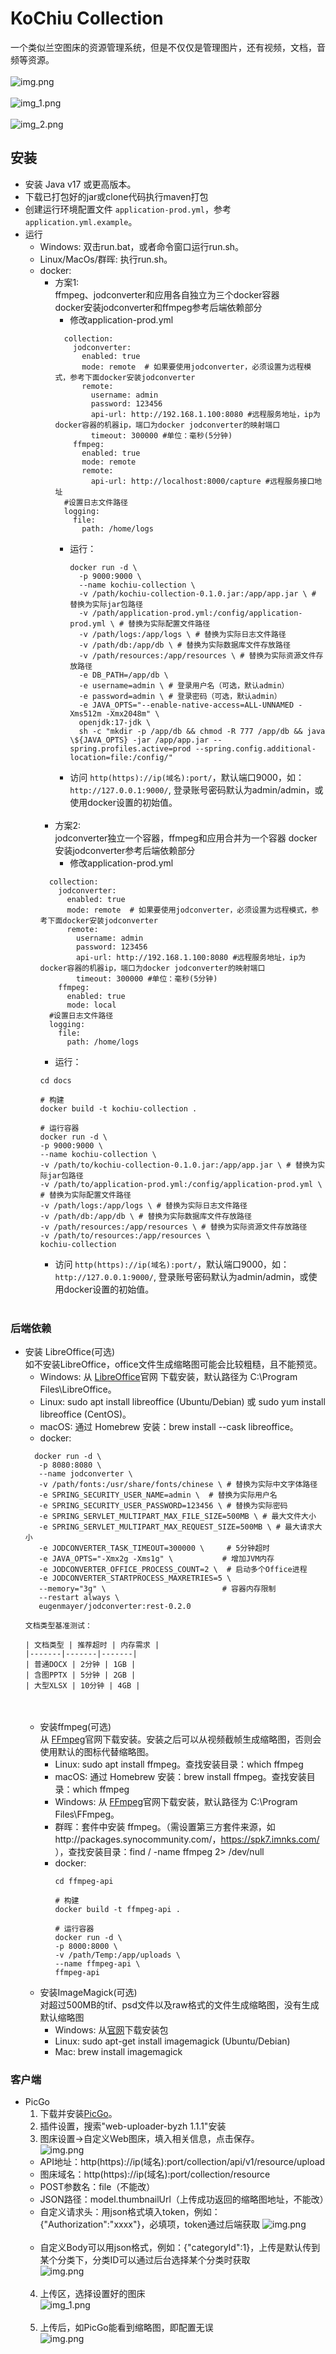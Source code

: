 # KoChiu Collection
一个类似兰空图床的资源管理系统，但是不仅仅是管理图片，还有视频，文档，音频等资源。<br><br>
![img.png](docs/imgs/img_5.png)<br><br>
![img_1.png](docs/imgs/img_6.png)<br><br>
![img_2.png](docs/imgs/img_7.png)

## 安装
- 安装 Java v17 或更高版本。
- 下载已打包好的jar或clone代码执行maven打包
- 创建运行环境配置文件 `application-prod.yml`，参考 `application.yml.example`。
- 运行<br>
  - Windows: 双击run.bat，或者命令窗口运行run.sh。
  - Linux/MacOs/群晖: 执行run.sh。
  - docker: <br>
    - 方案1:<br>
      ffmpeg、jodconverter和应用各自独立为三个docker容器<br>
      docker安装jodconverter和ffmpeg参考后端依赖部分
      - 修改application-prod.yml<br>
      ```
        collection:
          jodconverter:
            enabled: true
            mode: remote  # 如果要使用jodconverter，必须设置为远程模式，参考下面docker安装jodconverter
            remote:
              username: admin
              password: 123456
              api-url: http://192.168.1.100:8080 #远程服务地址，ip为docker容器的机器ip，端口为docker jodconverter的映射端口
              timeout: 300000 #单位：毫秒(5分钟)
          ffmpeg:
            enabled: true
            mode: remote
            remote:
              api-url: http://localhost:8000/capture #远程服务接口地址
        #设置日志文件路径
        logging:
          file:
            path: /home/logs
      ```
      - 运行：<br>
        ```
        docker run -d \
          -p 9000:9000 \
          --name kochiu-collection \
          -v /path/kochiu-collection-0.1.0.jar:/app/app.jar \ # 替换为实际jar包路径
          -v /path/application-prod.yml:/config/application-prod.yml \ # 替换为实际配置文件路径
          -v /path/logs:/app/logs \ # 替换为实际日志文件路径
          -v /path/db:/app/db \ # 替换为实际数据库文件存放路径
          -v /path/resources:/app/resources \ # 替换为实际资源文件存放路径
          -e DB_PATH=/app/db \
          -e username=admin \ # 登录用户名（可选，默认admin）
          -e password=admin \ # 登录密码（可选，默认admin）
          -e JAVA_OPTS="--enable-native-access=ALL-UNNAMED -Xms512m -Xmx2048m" \
          openjdk:17-jdk \
          sh -c "mkdir -p /app/db && chmod -R 777 /app/db && java \${JAVA_OPTS} -jar /app/app.jar --spring.profiles.active=prod --spring.config.additional-location=file:/config/"
        ```
      - 访问 `http(https)://ip(域名):port/`，默认端口9000，如：`http://127.0.0.1:9000/`,  登录账号密码默认为admin/admin，或使用docker设置的初始值。<br><br>
    - 方案2:<br>
      jodconverter独立一个容器，ffmpeg和应用合并为一个容器
      docker安装jodconverter参考后端依赖部分
      - 修改application-prod.yml<br>
    ```
      collection:
        jodconverter:
          enabled: true
          mode: remote  # 如果要使用jodconverter，必须设置为远程模式，参考下面docker安装jodconverter
          remote:
            username: admin
            password: 123456
            api-url: http://192.168.1.100:8080 #远程服务地址，ip为docker容器的机器ip，端口为docker jodconverter的映射端口
            timeout: 300000 #单位：毫秒(5分钟)
        ffmpeg:
          enabled: true
          mode: local
      #设置日志文件路径
      logging:
        file:
          path: /home/logs
    ```
      - 运行：<br>
    ```
    cd docs
    
    # 构建
    docker build -t kochiu-collection . 
    
    # 运行容器
    docker run -d \
    -p 9000:9000 \
    --name kochiu-collection \
    -v /path/to/kochiu-collection-0.1.0.jar:/app/app.jar \ # 替换为实际jar包路径
    -v /path/to/application-prod.yml:/config/application-prod.yml \ # 替换为实际配置文件路径
    -v /path/logs:/app/logs \ # 替换为实际日志文件路径
    -v /path/db:/app/db \ # 替换为实际数据库文件存放路径
    -v /path/resources:/app/resources \ # 替换为实际资源文件存放路径
    -v /path/to/resources:/app/resources \
    kochiu-collection
    ```
      - 访问 `http(https)://ip(域名):port/`，默认端口9000，如：`http://127.0.0.1:9000/`,  登录账号密码默认为admin/admin，或使用docker设置的初始值。<br><br>
### 后端依赖
  - 安装 LibreOffice(可选)<br>
  如不安装LibreOffice，office文件生成缩略图可能会比较粗糙，且不能预览。
    - Windows: 从 [LibreOffice](https://www.libreoffice.org/)官网 下载安装，默认路径为 C:\Program Files\LibreOffice。
    - Linux: sudo apt install libreoffice (Ubuntu/Debian) 或 sudo yum install libreoffice (CentOS)。
    - macOS: 通过 Homebrew 安装：brew install --cask libreoffice。
    - docker:
     ```   
       docker run -d \
        -p 8080:8080 \
        --name jodconverter \
        -v /path/fonts:/usr/share/fonts/chinese \ # 替换为实际中文字体路径
        -e SPRING_SECURITY_USER_NAME=admin \  # 替换为实际用户名
        -e SPRING_SECURITY_USER_PASSWORD=123456 \ # 替换为实际密码
        -e SPRING_SERVLET_MULTIPART_MAX_FILE_SIZE=500MB \ # 最大文件大小
        -e SPRING_SERVLET_MULTIPART_MAX_REQUEST_SIZE=500MB \ # 最大请求大小
        -e JODCONVERTER_TASK_TIMEOUT=300000 \     # 5分钟超时
        -e JAVA_OPTS="-Xmx2g -Xms1g" \           # 增加JVM内存
        -e JODCONVERTER_OFFICE_PROCESS_COUNT=2 \  # 启动多个Office进程
        -e JODCONVERTER_STARTPROCESS_MAXRETRIES=5 \
        --memory="3g" \                          # 容器内存限制
        --restart always \
        eugenmayer/jodconverter:rest-0.2.0
    ```
        文档类型基准测试：
      
        | 文档类型 | 推荐超时 | 内存需求 |
        |-------|-------|-------|
        | 普通DOCX | 2分钟 | 1GB |
        | 含图PPTX | 5分钟 | 2GB |
        | 大型XLSX | 10分钟 | 4GB |
    
      <br><br>
    - 安装ffmpeg(可选)<br>
      从 [FFmpeg](https://ffmpeg.org/)官网下载安装。安装之后可以从视频截帧生成缩略图，否则会使用默认的图标代替缩略图。<br>
      - Linux: sudo apt install ffmpeg。查找安装目录：which ffmpeg
      - macOS: 通过 Homebrew 安装：brew install ffmpeg。查找安装目录：which ffmpeg
      - Windows: 从 [FFmpeg](https://ffmpeg.org/)官网下载安装，默认路径为 C:\Program Files\FFmpeg。
      - 群晖：套件中安装 ffmpeg。（需设置第三方套件来源，如http://packages.synocommunity.com/，https://spk7.imnks.com/ ），查找安装目录：find / -name ffmpeg 2> /dev/null<br>
      - docker:<br>
        ```
        cd ffmpeg-api
        
        # 构建
        docker build -t ffmpeg-api .
  
        # 运行容器
        docker run -d \
        -p 8000:8000 \
        -v /path/Temp:/app/uploads \
        --name ffmpeg-api \
        ffmpeg-api   
        ```
    - 安装ImageMagick(可选)<br>
      对超过500MB的tif、psd文件以及raw格式的文件生成缩略图，没有生成默认缩略图<br>
      - Windows: 从[官网](https://imagemagick.org/)下载安装包
      - Linux: sudo apt-get install imagemagick (Ubuntu/Debian)
      - Mac: brew install imagemagick

### 客户端
- PicGo
  1. 下载并安装[PicGo](https://github.com/Molunerfinn/PicGo)。<br>
  2. 插件设置，搜索"web-uploader-byzh 1.1.1"安装<br>
  3. 图床设置->自定义Web图床，填入相关信息，点击保存。<br>
  ![img.png](docs/imgs/img.png)
   - API地址：http(https)://ip(域名):port/collection/api/v1/resource/upload
   - 图床域名：http(https)://ip(域名):port/collection/resource
   - POST参数名：file（不能改）
   - JSON路径：model.thumbnailUrl（上传成功返回的缩略图地址，不能改）
   - 自定义请求头：用json格式填入token，例如：{"Authorization":"xxxx"}，必填项，token通过后端获取
  ![img.png](docs/imgs/img_3.png)<br><br>
   - 自定义Body可以用json格式，例如：{"categoryId":1}，上传是默认传到某个分类下，分类ID可以通过后台选择某个分类时获取<br>
    ![img.png](docs/imgs/img_2.png)<br><br>
  4. 上传区，选择设置好的图床<br>
  ![img_1.png](docs/imgs/img_1.png)<br><br>
  5. 上传后，如PicGo能看到缩略图，即配置无误<br>
  ![img.png](docs/imgs/img_4.png)